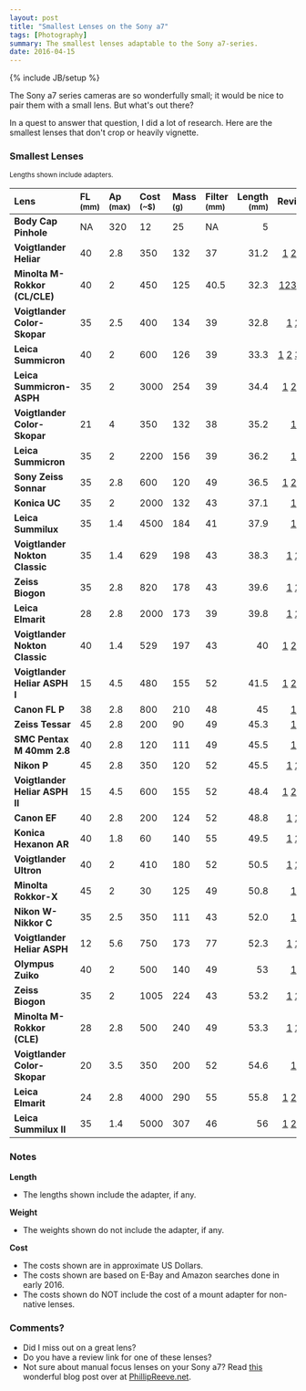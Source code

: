 ```yaml
---
layout: post
title: "Smallest Lenses on the Sony a7"
tags: [Photography]
summary: The smallest lenses adaptable to the Sony a7-series.
date: 2016-04-15
---
```

{% include JB/setup %}

The Sony a7 series cameras are so wonderfully small; it would be nice to pair them with a small lens. But what's out there?

In a quest to answer that question, I did a lot of research. Here are the smallest lenses that don't crop or heavily vignette.

### Smallest Lenses

<sub>Lengths shown include adapters.</sub>

Lens | FL<br/><sub>(mm)</sub> | Ap<br/><sub>(max)</sub> | Cost<br/><sub>(~$)</sub> | Mass<br/><sub>(g)</sub> | Filter<br/><sub>(mm)</sub> | Length<br/><sub>(mm)</sub> | Review
:--- | :--- | :--- | :--- | :--- | :--- | ---: | :---:
**Body Cap Pinhole** | NA | 320 | 12 | 25 | NA | 5
**Voigtlander Heliar** | 40 | 2.8 | 350 | 132 | 37 | 31.2 | [1](http://www.cosina.co.jp/seihin/voigt/english/heliar40mm.html) [2](http://www.stevehuffphoto.com/2014/11/11/the-voigtlander-40-2-8-heliar-aspherical-lens-for-sony-fe-review/) [3](http://www.dpreview.com/articles/1280772188/and-now-for-something-different-voigtlander-40mm-f-2-8-heliar-samples-and-impressions)
**Minolta M-Rokkor (CL/CLE)** | 40 | 2 | 450 | 125 | 40.5 | 32.3 | [1](http://rickyopaterny.com/blog/2010/07/30/40mm-leica-summicron-c-the-best-cheap-leica-lens/)[2](https://askmeboy.com/trainspotting-with-the-40mm-m-rokkor-and-sony-a7r/)[3](http://www.stevehuffphoto.com/tag/leica-rokkor-40mm-f2/)[4](https://www.flickr.com/groups/958519@N24/discuss/72157622409116529/)[5](http://chadwadsworth.blogspot.com/2013/12/sony-a7-modern-leica-cl-sony-a7-with.html)
**Voigtlander Color-Skopar** | 35 | 2.5 | 400 | 134 | 39 | 32.8 | [1](http://photographsbypeter.com/category/voigtlander-color-skopar-35mm-f2-5-pancake-ii/) [2](http://soundvisionpassion.com/2010/10/review-voigtlander-35mm-color-skopar-leica/)
**Leica Summicron**	| 40 | 2 | 600 | 126 | 39 | 33.3 | [1](http://slrlensreview.com/web/reviews/leica-lenses/leica-standard/787-leica-c-summicron-40mm-f2-m) [2](http://chadwadsworth.blogspot.com/2013/12/sony-a7-modern-leica-cl-sony-a7-with.html) [3](http://www.stevehuffphoto.com/tag/leica-rokkor-40mm-f2/) [4](https://www.flickr.com/groups/958519@N24/discuss/72157622409116529/)
**Leica Summicron-ASPH** | 35 | 2 | 3000 | 254 | 39 | 34.4 | [1](http://www.stevehuffphoto.com/the-leica-35-summicron-asph-lens-review/) [2](http://www.kenrockwell.com/leica/35mm-f2-asph.htm) [3](http://www.paulcoatesphoto.com/2013/05/leica-35mm-summicron-f2-asph-lens-review.html)
**Voigtlander Color-Skopar** | 21 | 4 | 350 | 132 | 38 | 35.2 | [1](http://www.kenrockwell.com/voigtlander/21mm.htm)
**Leica Summicron** | 35 | 2 | 2200 | 156 | 39 | 36.2 | [1](http://www.kenrockwell.com/leica/35mm-f2-m.htm)
**Sony Zeiss Sonnar** | 35 | 2.8 | 600 | 120 | 49 | 36.5 | [1](http://www.photographyblog.com/reviews/carl_zeiss_sonnar_t_fe_35mm_f2_8_za_review/) [2](http://alikgriffin.com/zeiss-sonnar-fe-35mm-f28-review-and-sample-photos)  [3](http://www.dpreview.com/lensreviews/sony-fe-35-2-8)
**Konica UC** | 35 | 2 | 2000 | 132 | 43 | 37.1 | [1](http://kenrockwell.com/konica/hexar-rf/35mm-uc.htm)
**Leica Summilux** | 35 | 1.4 | 4500 | 184 | 41 | 37.9 | [1](http://www.kenrockwell.com/leica/35mm-f14-asph.htm)
**Voigtlander Nokton Classic** | 35 | 1.4 | 629 | 198 | 43 | 38.3 | [1](http://www.stevehuffphoto.com/2013/09/24/the-voigtlander-35-1-4-sc-nokton-classic-sc-on-the-leica-m-240/) [2](http://www.kenrockwell.com/voigtlander/35mm-f14.htm)
**Zeiss Biogon** | 35 | 2.8 | 820 | 178 | 43 | 39.6 | [1](http://www.stevehuffphoto.com/2009/12/17/zeiss-zm-35-c-biogon-2-8-lens-review/) [2](http://www.kenrockwell.com/zeiss/zm/35mm-f28.htm)
**Leica Elmarit** | 28 | 2.8 | 2000 | 173 | 39 | 39.8 | [1](http://www.stevehuffphoto.com/the-leica-28-elmarit-lens-review-the-small-and-sharp-wonder-for-your-m/) [2](http://www.kenrockwell.com/leica/28mm-f28.htm)
**Voigtlander Nokton Classic** | 40 | 1.4 | 529 | 197 | 43 | 40 | [1](http://bartwronski.com/2014/08/08/voigtlander-nokton-classic-40mm-f1-4-m-on-sony-a7-review/) [2](http://jonasraskphotography.com/2013/10/04/voigtlander-nokton-40mm-f1-4-review/) [3](http://www.kenrockwell.com/voigtlander/40mm-f14.htm)
**Voigtlander Heliar ASPH I** | 15 | 4.5 | 480 | 155 | 52 | 41.5 | [1](http://www.sonyalpharumors.com/very-first-voigtlander-heliar-15mm-iii-review-on-the-a7r-and-a7ii/) [2](http://www.stevehuffphoto.com/2014/02/04/the-sony-a7-meets-the-voigtlander-15mm-heliar-by-steven-norquist/) [3](http://www.kenrockwell.com/voigtlander/15mm.htm)
**Canon FL P** | 38 | 2.8 | 800 | 210 | 48 | 45 | [1](http://allphotolenses.com/lenses/item/c_2292.html)
**Zeiss Tessar** | 45 | 2.8 | 200 | 90 | 49 | 45.3 | [1](http://forum.mflenses.com/viewtopic.php?t=58480)
**SMC Pentax M 40mm 2.8** | 40 | 2.8 | 120 | 111 | 49 | 45.5 | [1](http://www.pentaxforums.com/lensreviews/SMC-Pentax-M-40mm-F2.8-Pankake-Lens.html)
**Nikon P** | 45 | 2.8 | 350 | 120 | 52 | 45.5 | [1](http://www.kenrockwell.com/nikon/45.htm) [2](http://joshmadison.com/2001/09/02/review-nikkor-45mm/)
**Voigtlander Heliar ASPH II** | 15 | 4.5 | 600 | 155 | 52 | 48.4 | [1](http://www.sonyalpharumors.com/very-first-voigtlander-heliar-15mm-iii-review-on-the-a7r-and-a7ii/) [2](http://www.stevehuffphoto.com/2014/02/04/the-sony-a7-meets-the-voigtlander-15mm-heliar-by-steven-norquist/) [3](http://www.kenrockwell.com/voigtlander/15mm-m.htm)
**Canon EF** | 40 | 2.8 | 200 | 124 | 52 | 48.8 | [1](http://www.dpreview.com/lensreviews/canon-ef-40mm-f2-8-stm) [2](http://www.kenrockwell.com/canon/lenses/40mm-stm.htm)
**Konica Hexanon AR** | 40 | 1.8 | 60 | 140 | 55 | 49.5 | [1](http://www.d2gallery.com/lens-konica_hexanon_40f18.php) [2](http://blog.bkspicture.com/review_Konica_Hexanon_AR_40mm_f1.8.html)
**Voigtlander Ultron** | 40 | 2 | 410 | 180 | 52 | 50.5 | [1](https://fstoppers.com/portraits/better-pancake-voigtlander-ultron-40mm-f2-sl-ii-5346) [2](http://www.kenrockwell.com/voigtlander/40mm-f2.htm)
**Minolta Rokkor-X** | 45 | 2 | 30 | 125 | 49 | 50.8 | [1](http://allphotolenses.com/lenses/item/c_529.html)
**Nikon W-Nikkor C** | 35 | 2.5 | 350 | 111 | 43 | 52.0 | [1](http://www.kenrockwell.com/nikon/rangefinder/35mm-f25.htm)
**Voigtlander Heliar ASPH** | 12 | 5.6 | 750 | 173 | 77 | 52.3 | [1](https://luminous-landscape.com/12mm/) [2](http://www.photozone.de/sony-alpha-aps-c-lens-tests/544-voigtlander12f56nex)
**Olympus Zuiko** | 40 | 2 | 500 | 140 | 49 | 53 | [1](http://www.mir.com.my/rb/photography/hardwares/classics/olympusom1n2/shared/zuiko/htmls/40mm.htm)
**Zeiss Biogon** | 35 | 2 | 1005 | 224 | 43 | 53.2 | [1](http://www.stevehuffphoto.com/2010/02/25/the-zeiss-zm-35-biogon-f2-lens-review-on-the-leica-m9/) [2](http://www.kenrockwell.com/zeiss/zm/35mm-f2.htm)
**Minolta M-Rokkor (CLE)** | 28 | 2.8 | 500 | 240 | 49 | 53.3 | [1](http://chadwadsworth.blogspot.com/2013/12/sony-a7-modern-leica-cl-sony-a7-with.html) [2](http://www.rokkorfiles.com/28mmf28.htm)
**Voigtlander Color-Skopar** | 20 | 3.5 | 350 | 200 | 52 | 54.6 | [1](http://www.kenrockwell.com/voigtlander/20mm-f35.htm)
**Leica Elmarit** | 24 | 2.8 | 4000 | 290 | 55 | 55.8 | [1](http://www.photographyreview.com/cat/lenses/35mm-primes/leica/24mm-elmarit-m-f-2-8-asph/prd_84780_3111crx.aspx) [2](http://blog.outdoorimagesfineart.com/2014/02/the-24mm-elmarit-m-f2-8-asph-lens/) [3](http://diglloyd.com/articles/LeicaM/LeicaM-Leica24f2_8.html)
**Leica Summilux II** | 35 | 1.4 | 5000 | 307 | 46 | 56 | [1](http://www.stevehuffphoto.com/2010/06/14/the-leica-35-summilux-asph-1-4-ii-lens-review-yea-the-new-version/) [2](http://www.kenrockwell.com/leica/35mm-f14-floating-element.htm) [3](http://www.pebbleplace.com/Review/Leica_35_Lux_ASPH_Page_1.html)

### Notes

**Length**

 * The lengths shown include the adapter, if any.

**Weight**

 * The weights shown do not include the adapter, if any.

**Cost**

 * The costs shown are in approximate US Dollars.
 * The costs shown are based on E-Bay and Amazon searches done in early 2016.
 * The costs shown do NOT include the cost of a mount adapter for non-native lenses.

### Comments?

 * Did I miss out on a great lens?
 * Do you have a review link for one of these lenses?
 * Not sure about manual focus lenses on your Sony a7? Read [this](http://phillipreeve.net/blog/manual-lenses-sony-a7/) wonderful blog post over at [PhillipReeve.net](http://phillipreeve.net/blog/).
